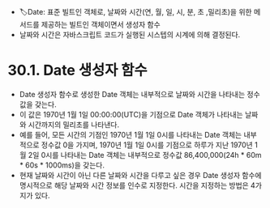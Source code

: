 - 🏷️Date: 표준 빌트인 객체로, 날짜와 시간(연, 월, 일, 시, 분, 초 ,밀리초)을 위한 메서드를 제공하는 빌트인 객체이면서 생성자 함수
- 날짜와 시간은 자바스크립트 코드가 실행된 시스텝의 시계에 의해 결정된다.

# 30.1. Date 생성자 함수
- Date 생성자 함수로 생성한 Date 객체는 내부적으로 날짜와 시간을 나타내는 정수값을 갖는다.
- 이 값은 1970년 1월 1일 00:00:00(UTC)을 기점으로 Date 객체가 나타내는 날짜와 시간까지의 밀리초를 나타낸다.
- 예를 들어, 모든 시간의 기점인 1970년 1월 1일 0시를 나타내는 Date 객체는 내부적으로 정수값 0을 가지며, 1970년 1월 1일 0시를 기점으로 하루가 지난 1970년 1월 2일 0시를 나타내는 Date 객체는 내부적으로 정수값 86,400,000(24h * 60m * 60s * 1000ms)을 갖는다.
- 현재 날짜와 시간이 아닌 다른 날짜와 시간을 다루고 싶은 경우 Date 생성자 함수에 명시적으로 해당 날짜와 시간 정보를 인수로 지정한다. 시간을 지정하는 방법은 4가지가 있다.
